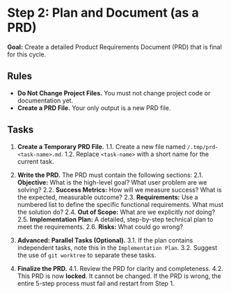 # Step 2: Plan and Document (as a PRD)

**Goal:** Create a detailed Product Requirements Document (PRD) that is final for this cycle.

## Rules

- **Do Not Change Project Files.** You must not change project code or documentation yet.
- **Create a PRD File.** Your only output is a new PRD file.

## Tasks

1. **Create a Temporary PRD File.**
    1.1. Create a new file named `/.tmp/prd-<task-name>.md`.
    1.2. Replace `<task-name>` with a short name for the current task.

2. **Write the PRD.** The PRD must contain the following sections:
    2.1. **Objective:** What is the high-level goal? What user problem are we solving?
    2.2. **Success Metrics:** How will we measure success? What is the expected, measurable outcome?
    2.3. **Requirements:** Use a numbered list to define the specific functional requirements. What must the solution do?
    2.4. **Out of Scope:** What are we explicitly *not* doing?
    2.5. **Implementation Plan:** A detailed, step-by-step technical plan to meet the requirements.
    2.6. **Risks:** What could go wrong?

3. **Advanced: Parallel Tasks (Optional).**
    3.1. If the plan contains independent tasks, note this in the `Implementation Plan`.
    3.2. Suggest the use of `git worktree` to separate these tasks.

4. **Finalize the PRD.**
    4.1. Review the PRD for clarity and completeness.
    4.2. This PRD is now **locked**. It cannot be changed. If the PRD is wrong, the entire 5-step process must fail and restart from Step 1.
